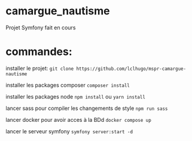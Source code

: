 # camargue_nautisme

Projet Symfony fait en cours

# commandes:

installer le projet:
`git clone https://github.com/lclhugo/mspr-camargue-nautisme`

installer les packages composer
`composer install`

installer les packages node
`npm install` ou `yarn install`

lancer sass pour compiler les changements de style 
`npm run sass`

lancer docker pour avoir acces à la BDd
`docker compose up`

lancer le serveur symfony 
`symfony server:start -d`
